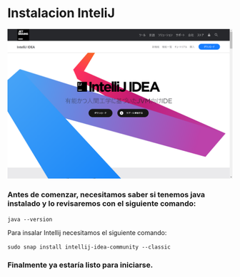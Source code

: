#  Instalacion  InteliJ

<img src="R.png">

### Antes de comenzar, necesitamos saber si tenemos java instalado y lo revisaremos con el siguiente comando:

```java --version```

Para insalar Intellij necesitamos el siguiente comando:

```sudo snap install intellij-idea-community --classic```

### Finalmente ya estaría listo para iniciarse.

